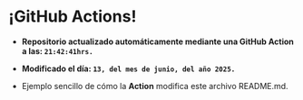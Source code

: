 # ¡GitHub Actions!
* **Repositorio actualizado automáticamente mediante una GitHub Action a las: `21:42:41hrs.`**
* **Modificado el día: `13, del mes de junio, del año 2025.`**

* Ejemplo sencillo de cómo la **Action** modifica este archivo README.md.

